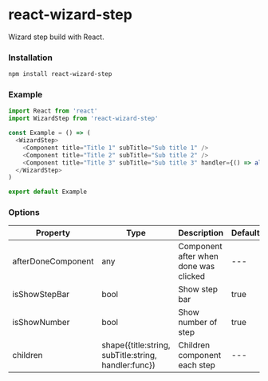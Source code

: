 # react-wizard-step

Wizard step build with React.

### Installation

```bash
npm install react-wizard-step
```

### Example

```js
import React from 'react'
import WizardStep from 'react-wizard-step'

const Example = () => (
  <WizardStep>
    <Component title="Title 1" subTitle="Sub title 1" />
    <Component title="Title 2" subTitle="Sub title 2" />
    <Component title="Title 3" subTitle="Sub title 3" handler={() => alert('success')} />
  </WizardStep>
)

export default Example
```

### Options

|    Property    | Type |          Description          | Default |
| -------------  | ---- |          -----------          | ------- |
| afterDoneComponent  | any | Component after when done was clicked | --- |
| isShowStepBar  | bool | Show step bar | true |
| isShowNumber  | bool | Show number of step | true |
| children  | shape({title:string, subTitle:string, handler:func}) | Children component each step | --- |
